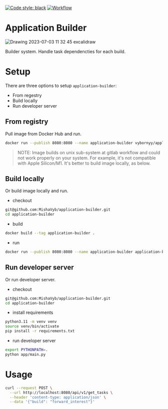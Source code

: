 [![Code style: black](https://img.shields.io/badge/code%20style-black-000000.svg)](https://github.com/psf/black)
[![Workflow](https://github.com/MishaVyb/application-builder/actions/workflows/gitlab-ci-cd.yml/badge.svg)](https://github.com/MishaVyb/application-builder/actions/workflows/gitlab-ci-cd.yml)

# Application Builder

![Drawing 2023-07-03 11 32 45 excalidraw](https://github.com/MishaVyb/application-builder/assets/103563736/2f2e3fa0-c337-4962-905c-47892e7c5236)

Builder system. Handle task dependencties for each build.

# Setup
There are three options to setup `application-builder`:
- From regestry
- Build locally
- Run developer server

## From registry
Pull image from Docker Hub and run.

```sh
docker run --publish 8080:8080 --name application-builder vybornyy/application-builder
```

> NOTE: Image builds on unix sub-system at gitlab workflow and could not work properly on your system. For example, it's not compatible with Apple Silicon/M1. It's better to build image locally, as below.

## Build locally
Or build image locally and run.

- checkout
```sh
git@github.com:MishaVyb/application-builder.git
cd application-builder
```

- build
```sh
docker build --tag application-builder .
```

- run
```sh
docker run --publish 8080:8080 --name application-builder application-builder
```

## Run developer server
Or run developer server.

- checkout
```sh
git@github.com:MishaVyb/application-builder.git
cd application-builder
```

- install requirements
```sh
python3.11 -m venv venv
source venv/bin/activate
pip install -r requirements.txt
```

- run developer server
```sh
export PYTHONPATH=.
python app/main.py
```

# Usage

```sh
curl --request POST \
  --url http://localhost:8080/api/v1/get_tasks \
  --header 'content-type: application/json' \
  --data '{"build": "forward_interest"}'
```
